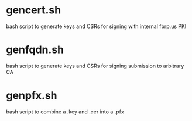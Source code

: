 # gencert.sh  

bash script to generate keys and CSRs for signing with internal fbrp.us PKI

# genfqdn.sh  

bash script to generate keys and CSRs for signing submission to arbitrary CA

# genpfx.sh

bash script to combine a .key and .cer into a .pfx
